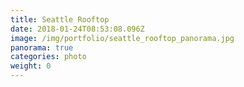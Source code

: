 ```yaml
---
title: Seattle Rooftop
date: 2018-01-24T08:53:08.096Z
image: /img/portfolio/seattle_rooftop_panorama.jpg
panorama: true
categories: photo
weight: 0
---
```

